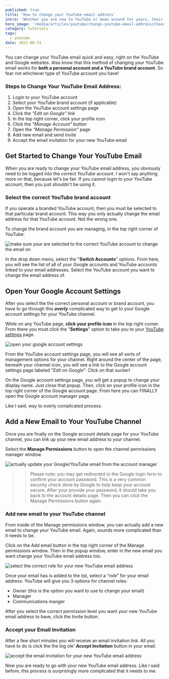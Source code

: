 ```yaml
---
published: true
title: 'How to change your YouTube email address'
intro: 'Whether you are new to YouTube or been around for years, their may come a time to change your YouTube email address. Here is how.'
hero_image: '/media/articles/youtube/change-youtube-email-address/Change-YouTube-Email-Address-0.png'
category: tutorials
tags:
  - youtube
date: 2021-06-31
---
```


You can change your YouTube email quick and easy, right on the YouTube and Google websites. Also know that this method of changing your YouTube email works for **both a personal account and a YouTube brand account**. So fear not whichever type of YouTube account you have!

### Steps to Change Your YouTube Email Address:

1. Login to your YouTube account
2. Select your YouTube brand account (if applicable)
3. Open the YouTube account settings page
4. Click the _"Edit on Google"_ link
5. In the top right corner, click your profile icon
6. Click the _"Manage Account"_ button
7. Open the _"Manage Permission"_ page
8. Add new email and send invite
9. Accept the email invitation for your new YouTube email

## Get Started to Change Your YouTube Email

When you are ready to change your YouTube email address, you obviously need to be logged into the correct YouTube account. I won't say anything more on that, because let's be fair. If you cannot login to your YouTube account, then you just shouldn't be using it.

### Select the correct YouTube brand account

If you operate a branded YouTube account, then you must be selected to that particular brand account. This way you only actually change the email address for that YouTube account. Not the wrong one.

To change the brand account you are managing, in the top right corner of YouTube:

![make sure your are selected to the correct YouTube account to change the email on](/media/articles/youtube/change-youtube-email-address/Change-YouTube-Email-Address-1-select-the-correct-YouTube-brand-account.png)

In the drop down menu, select the "**Switch Accounts**" options. From here, you will see the list of all of your Google accounts and YouTube accounts linked to your email addresses. Select the YouTube account you want to change the email address of.

## Open Your Google Account Settings

After you select the the correct personal account or brand account, you have to go through this **_overly_** complicated way to get to your Google account settings for your YouTube channel.

While on any YouTube page, **click your profile icon** in the top right corner. From there you must click the "**Settings**" option to take you to your [YouTube settings](https://www.youtube.com/account) page.

![open your google account settings](/media/articles/youtube/change-youtube-email-address/Change-YouTube-Email-Address-2-open-your-Google-account-settings.png)

From the YouTube account settings page, you will see all sorts of management options for your channel. Right around the center of the page, beneath your channel icon, you will see a link to the Google account settings page labeled "_Edit on Google_". Click on that sucker!

On the Google account settings page, you will get a popup to change your display name. Just close that popup. Then, click on your profile icon in the top right corner of the Google account page. From here you can FINALLY open the Google account manager page.

Like I said, way to overly complicated process.

## Add a New Email to Your YouTube Channel

Once you are finally on the Google account details page for your YouTube channel, you can link up your new email address to your channel.

Select the **Manage Permissions** button to open the channel permissions manager window.

![actually update your Google/YouTube email from the account manager](/media/articles/youtube/change-youtube-email-address/Change-YouTube-Email-Address-4-manage-permissions.png)

>> Please note: you may get redirected to the Google login form to confirm your account password. This is a very common security check done by Google to help keep your account secure. After your provide your password, it should take you back to the account details page. Then you can click the Manage Permissions button again.

### Add new email to your YouTube channel

From inside of the Manage permissions window, you can actually add a new email to change your YouTube email. Again, sounds more complicated than it needs to be.

Click on the Add email button in the top right corner of the Manage permissions window. Then in the popup window, enter in the new email you want change your YouTube email address too.

![select the correct role for your new YouTube email address](/media/articles/youtube/change-youtube-email-address/Change-YouTube-Email-Address-5-add-new-email-and-select-permissions.png)

Once your email has is added to the list, select a "role" for your email address. YouTube will give you 3 options for channel roles:

- Owner (this is the option you want to use to change your email)
- Manager
- Communications manger

After you select the correct permission level you want your new YouTube email address to have, click the Invite button.

### Accept your Email Invitation

After a few short minutes you will receive an email invitation link. All you have to do is click the the big ole' **_Accept Invitation_** button in your email.

![accept the email invitation for your new YouTube email address](/media/articles/youtube/change-youtube-email-address/Change-YouTube-Email-Address-6-accept-your-email-invitation.png)

Now you are ready to go with your new YouTube email address. Like I said before, this process is surprisingly more complicated that it needs to me.